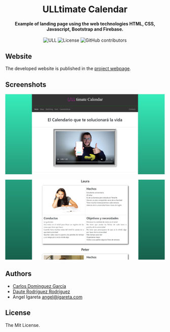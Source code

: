 <h1 align="center">ULLtimate Calendar</h1>
<h4 align="center">Example of landing page using the web technologies HTML, CSS, Javascript, Bootstrap and Firebase.</h4>

<p align="center">
  <img alt="ULL" src="https://img.shields.io/badge/University-La%20Laguna-%2354048c?style=flat-square" />  
  <img alt="License" src="https://img.shields.io/github/license/angeligareta/ULLtimate-calendar?style=flat-square" />
  <img alt="GitHub contributors" src="https://img.shields.io/github/contributors/angeligareta/ULLtimate-calendar?style=flat-square" />
</p>

## Website
The developed website is published in the [project webpage](https://angeligareta.com/ulltimate-calendar/).

## Screenshots

![ulltimate-calendar-1](img/ulltimate-calendar-1.jpg)

![ulltimate-calendar-2](img/ulltimate-calendar-2.jpg)

## Authors
- [Carlos Dominguez García](https://github.com/carlosdg)
- [Daute Rodríguez Rodríguez](https://github.com/DauteRR)
- Angel Igareta [angel@igareta.com](mailto:angel@igareta.com) 

## License
The Mit License.
